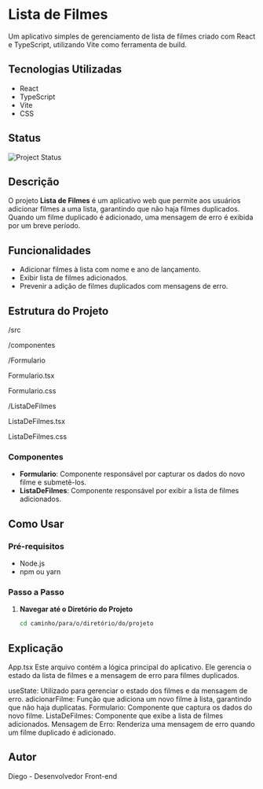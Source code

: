 # Lista de Filmes

Um aplicativo simples de gerenciamento de lista de filmes criado com React e TypeScript, utilizando Vite como ferramenta de build.

## Tecnologias Utilizadas

- React
- TypeScript
- Vite
- CSS

## Status

![Project Status](https://img.shields.io/badge/status-active-brightgreen.svg)

## Descrição

O projeto **Lista de Filmes** é um aplicativo web que permite aos usuários adicionar filmes a uma lista, garantindo que não haja filmes duplicados. Quando um filme duplicado é adicionado, uma mensagem de erro é exibida por um breve período.

## Funcionalidades

- Adicionar filmes à lista com nome e ano de lançamento.
- Exibir lista de filmes adicionados.
- Prevenir a adição de filmes duplicados com mensagens de erro.

## Estrutura do Projeto

/src

/componentes

/Formulario

Formulario.tsx

Formulario.css

/ListaDeFilmes

ListaDeFilmes.tsx

ListaDeFilmes.css




### Componentes

- **Formulario**: Componente responsável por capturar os dados do novo filme e submetê-los.
- **ListaDeFilmes**: Componente responsável por exibir a lista de filmes adicionados.

## Como Usar

### Pré-requisitos

- Node.js
- npm ou yarn

### Passo a Passo

1. **Navegar até o Diretório do Projeto**

   ```bash
   cd caminho/para/o/diretório/do/projeto
   ```

## Explicação

App.tsx
Este arquivo contém a lógica principal do aplicativo. Ele gerencia o estado da lista de filmes e a mensagem de erro para filmes duplicados.

useState: Utilizado para gerenciar o estado dos filmes e da mensagem de erro.
adicionarFilme: Função que adiciona um novo filme à lista, garantindo que não haja duplicatas.
Formulario: Componente que captura os dados do novo filme.
ListaDeFilmes: Componente que exibe a lista de filmes adicionados.
Mensagem de Erro: Renderiza uma mensagem de erro quando um filme duplicado é adicionado.

## Autor

Diego - Desenvolvedor Front-end
